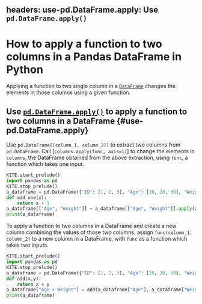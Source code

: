 headers:
    use-pd.DataFrame.apply: Use `pd.DataFrame.apply()`
---
# How to apply a function to two columns in a Pandas DataFrame in Python
Applying a function to two single column in a [`DataFrame`](kite-sym:pandas.DataFrame) changes the elements in those columns using a given function.

## Use [`pd.DataFrame.apply()`](kite-sym:pandas.DataFrame.apply) to apply a function to two columns in a DataFrame  {#use-pd.DataFrame.apply}
Use `pd.DataFrame[[column_1, column_2]]` to extract two columns from `pd.DataFrame`. Call [`columns.apply(func, axis=1)`] to change the elements in `columns`, the DataFrame obtained from the above extraction, using `func`, a function which takes one input.
```python
KITE.start_prelude()
import pandas as pd
KITE.stop_prelude()
a_dataframe = pd.DataFrame({"ID": [1, 2, 3], "Age": [10, 20, 30], "Weight": [80, 100, 120]})
def add_one(x):
    return x + 1
a_dataframe[["Age", "Weight"]] = a_dataframe[["Age", "Weight"]].apply(add_one, axis=1)
print(a_dataframe)
```
To apply a function to two columns in a DataFrame and create a new column combining the values of those two columns, assign `func(column_1, column_2)` to a new column in a DataFrame, with `func` as a function which takes two inputs.
```python
KITE.start_prelude()
import pandas as pd
KITE.stop_prelude()
a_dataframe = pd.DataFrame({"ID": [1, 2, 3], "Age": [10, 20, 30], "Weight": [80, 100, 120]})
def add(x,y):
    return x + y
a_dataframe["Age + Weight"] = add(a_dataframe["Age"], a_dataframe["Weight"])
print(a_dataframe)
```
